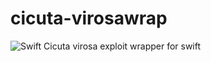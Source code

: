 # cicuta-virosawrap
![Swift](https://github.com/K0stad1n/testwrapper/workflows/Swift/badge.svg)
Cicuta virosa exploit wrapper for swift
